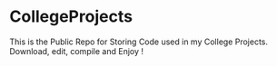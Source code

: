 # CollegeProjects
This is the Public Repo for Storing Code used in my College Projects.
Download, edit, compile and Enjoy !
